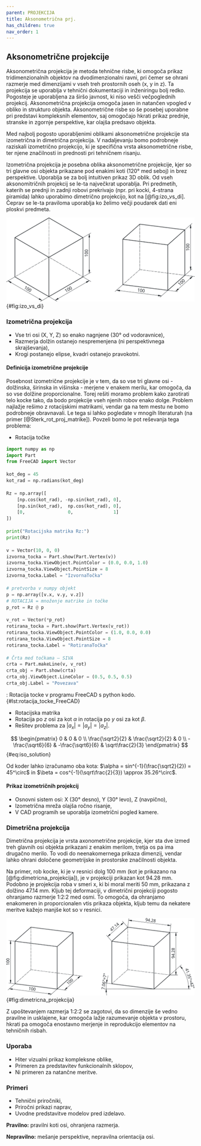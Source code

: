 ```yaml
---
parent: PROJEKCIJA
title: Aksonometrična prj.
has_children: true
nav_order: 1
---
```


## Aksonometrične projekcije

Aksonometrična projekcija je metoda tehnične risbe, ki omogoča prikaz tridimenzionalnih objektov na dvodimenzionalni ravni, pri čemer se ohrani razmerje med dimenzijami v vseh treh prostornih oseh (x, y in z). Ta projekcija se uporablja v tehnični dokumentaciji in inženiringu bolj redko. Pogosteje je uporabljena za širšo javnost, ki niso vešči večpoglednih projekcij. Aksonometrična projekcija omogoča jasen in natančen vpogled v obliko in strukturo objekta. Aksonometrične risbe so še posebej uporabne pri predstavi kompleksnih elementov, saj omogočajo hkrati prikaz prednje, stranske in zgornje perspektive, kar olajša predsavo objekta.

Med najbolj pogosto uporabljenimi oblikami aksonometrične projekcije sta izometrična in dimetrična projekcija. V nadaljevanju bomo podrobneje raziskali izometrično projekcijo, ki je specifična vrsta aksonometrične risbe, ter njene značilnosti in prednosti pri tehničnem risanju.

Izometrična projekcija je posebna oblika aksonometrične projekcije, kjer so tri glavne osi objekta prikazane pod enakimi koti (120° med seboj) in brez perspektive. Uporablja se za bolj intuitiven prikaz 3D oblik. Od vseh aksonomitričnih projekcij se le-ta največkrat uporablja. Pri predmetih, katerih se prednji in zadnji robovi prekrivajo (npr. pri kocki, 4-strana piramida) lahko uporabimo dimetrično projekcijo, kot na [@fig:izo_vs_di]. Čeprav se le-ta praviloma uporablja ko želimo večji poudarek dati eni ploskvi predmeta.

![Primer kocke v izometrični in dimetrični projekciji.](./slike/izo_vs_di.png){#fig:izo_vs_di}

### Izometrična projekcija

- Vse tri osi (X, Y, Z) so enako nagnjene (30° od vodoravnice),
- Razmerja dolžin ostanejo nespremenjena (ni perspektivnega skrajševanja),
- Krogi postanejo elipse, kvadri ostanejo pravokotni.

#### Definicija izometrične projekcije

Posebnost izometrične projekcije je v tem, da so vse tri glavne osi - dolžinska, širinska in višinska - merjene v enakem merilu, kar omogoča, da so vse dolžine proporcionalne. Torej rešiti moramo problem kako zarotirati telo kocke tako, da bodo projekcije vseh njenih robov enako dolge. Problem najlažje rešimo z rotacijskimi matrikami, vendar ga na tem mestu ne bomo podrobneje obravnavali. Le tega si lahko pogledate v mnogih literaturah (na primer [@Sterk_rot_proj_matrike]). Povzeli bomo le pot reševanja tega problema:

- Rotacija točke


```python
import numpy as np
import Part
from FreeCAD import Vector

kot_deg = 45
kot_rad = np.radians(kot_deg)

Rz = np.array([
    [np.cos(kot_rad), -np.sin(kot_rad), 0],
    [np.sin(kot_rad),  np.cos(kot_rad), 0],
    [0,                0,               1]
])

print("Rotacijska matrika Rz:")
print(Rz)

v = Vector(10, 0, 0)
izvorna_tocka = Part.show(Part.Vertex(v))
izvorna_tocka.ViewObject.PointColor = (0.0, 0.0, 1.0)
izvorna_tocka.ViewObject.PointSize = 8
izvorna_tocka.Label = "IzvornaTočka"

# pretvorba v numpy objekt
p = np.array([v.x, v.y, v.z])
# ROTACIJA = množenje matrike in točke
p_rot = Rz @ p

v_rot = Vector(*p_rot)
rotirana_tocka = Part.show(Part.Vertex(v_rot))
rotirana_tocka.ViewObject.PointColor = (1.0, 0.0, 0.0)
rotirana_tocka.ViewObject.PointSize = 8
rotirana_tocka.Label = "RotiranaTočka"

# Črta med točkama – SIVA
crta = Part.makeLine(v, v_rot)
crta_obj = Part.show(crta)
crta_obj.ViewObject.LineColor = (0.5, 0.5, 0.5)
crta_obj.Label = "Povezava"
```
: Rotacija tocke v programu FreeCAD s python kodo. {#lst:rotacija_tocke_FreeCAD}


- Rotacijska matrika
- Rotacija po $z$ osi za kot $\alpha$ in rotacija po $y$ osi za kot $\beta$.
- Rešitev problema za $|a_x| = |a_y| = |a_z|$.

$$ \begin{pmatrix}
0 & 0 & 0 \\
\frac{\sqrt2}{2} & \frac{\sqrt2}{2} & 0 \\
-\frac{\sqrt6}{6} & -\frac{\sqrt6}{6} & \sqrt\frac{2}{3}
\end{pmatrix} $${#eq:iso_solution}

Od koder lahko izračunamo oba kota: $\alpha = sin^{-1}(\frac{\sqrt2}{2}) = 45^\circ$ in
$\beta = cos^{-1}(\sqrt\frac{2}{3}) \approx 35.26^\circ$.

#### Prikaz izometričnih projekcij

- Osnovni sistem osi: X (30° desno), Y (30° levo), Z (navpično),
- Izometrična mreža olajša ročno risanje,
- V CAD programih se uporablja izometrični pogled kamere.

### Dimetrična projekcija

Dimetrična projekcija je vrsta axonometrične projekcije, kjer sta dve izmed treh glavnih osi objekta prikazani z enakim merilom, tretja os pa ima drugačno merilo. To vodi do neenakomernega prikaza dimenzij, vendar lahko ohrani določene geometrijske in prostorske značilnosti objekta.

Na primer, rob kocke, ki je v resnici dolg 100 mm (kot je prikazano na [@fig:dimetricna_projekcija]), je v projekciji prikazan kot 94.28 mm. Podobno je projekcija roba v smeri x, ki bi moral meriti 50 mm, prikazana z dolžino 47.14 mm. Kljub tej deformaciji, v dimetrični projekciji pogosto ohranjamo razmerje 1:2:2 med osmi. To omogoča, da ohranjamo enakomeren in proporcionalen vtis prikaza objekta, kljub temu da nekatere meritve kažejo manjše kot so v resnici.

![Dimetrična projekcija kocke. Na levi stani je kotirana dejanska dolžina robov, na desni pa dejanska dolžina projekcije teh robov.](./slike/dimetricna_projekcija.png){#fig:dimetricna_projekcija}

Z upoštevanjem razmerja 1:2:2 se zagotovi, da so dimenzije še vedno pravilne in usklajene, kar omogoča lažje razumevanje objekta v prostoru, hkrati pa omogoča enostavno merjenje in reprodukcijo elementov na tehničnih risbah.


### Uporaba

- Hiter vizualni prikaz kompleksne oblike,
- Primeren za predstavitev funkcionalnih sklopov,
- Ni primeren za natančne meritve.

### Primeri

- Tehnični priročniki,
- Priročni prikazi naprav,
- Uvodne predstavitve modelov pred izdelavo.

**Pravilno:** pravilni koti osi, ohranjena razmerja.

**Nepravilno:** mešanje perspektive, nepravilna orientacija osi.

